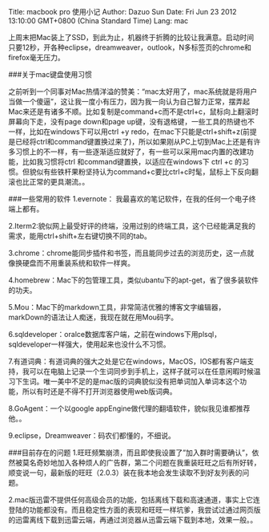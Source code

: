 Title: macbook pro 使用小记
Author: Dazuo Sun
Date: Fri Jun 23 2012 13:10:00 GMT+0800 (China Standard Time)
Lang: mac


上周末把Mac装上了SSD，到此为止，机器终于折腾的比较让我满意。启动时间只要12秒，开各种eclipse，dreamweaver，outlook，N多标签页的chrome和firefox毫无压力。
   
###关于mac键盘使用习惯

之前听到一个同事对Mac热情洋溢的赞美：“mac太好用了，mac系统就是将用户当做一个傻逼”，这让我一度小有压力，因为我一向认为自己智力正常，摆弄起Mac来还是有诸多不顺。比如复制是command+c而不是ctrl+c，鼠标向上翻滚时屏幕向下走，没有page down和page up键，没有退格键，一些工具的热键也不一样，比如在windows下可以用ctrl +y redo，在mac下只能是ctrl+shift+z(前提是已经将ctrl和command键置换过来了)，所以如果刚从PC上切到Mac上还是有许多习惯上的不一样，有一些逐渐适应就好了，有一些可以采用mac内置的改建功能，比如我习惯将ctrl 和command键置换，以适应在windows下 ctrl +c 的习惯。但貌似有些铁杆果粉坚持认为command+c要比ctrl+c时髦，鼠标上下反向翻滚也比正常的更具潮流。。

###一些常用的软件
1.evernote： 我最喜欢的笔记软件，在我的任何一个电子终端上都有。

2.Iterm2:貌似网上最受好评的终端，没用过别的终端工具，这个已经能满足我的需求，能用ctrl+shift+左右键切换不同的tab。

3.chrome：chrome能同步插件和书签，而且能同步过去的浏览历史，这一点就像换硬盘而不用重装系统和软件一样爽。

4.homebrew：Mac下的包管理工具，类似ubantu下的apt-get，省了很多装软件的功夫。

5.Mou：Mac下的markdown工具，非常简洁优雅的博客文字编辑器，markDown的语法让人痴迷，我现在就在用Mou码字。

6.sqldeveloper：oralce数据库客户端，之前在windows下用plsql，sqldeveloper一样强大，使用起来也没什么不习惯。

7.有道词典：有道词典的强大之处是它在windows，MacOS，IOS都有客户端支持，我可以在电脑上记录一个生词同步到手机上，这样子就可以在任意闲暇时候温习下生词。唯一美中不足的是mac版的词典貌似没有把单词加入单词本这个功能，所以有时还是不得不打开浏览器使用web版词典。

8.GoAgent：一个以google appEngine做代理的翻墙软件，貌似我见谁都推荐他。。

9.eclipse，Dreamweaver：码农们都懂的，不细说。

###目前存在的问题
1.旺旺频繁崩溃，而且即使我设置了”加入群时需要确认”，依然被莫名奇妙地加入各种烦人的广告群，第二个问题在我重装旺旺之后有所好转，顺变说一句，最新版的旺旺（2.0.3）装在我本地会发生读取不到好友列表的问题。

2.mac版迅雷不提供任何高级会员的功能，包括离线下载和高速通道，事实上它连登陆的功能都没有。而且稳定性方面的表现和旺旺一样坑爹，我尝试过通过网页版的迅雷离线下载到迅雷云端，再通过浏览器从迅雷云端下载到本地，效果一般。。
    